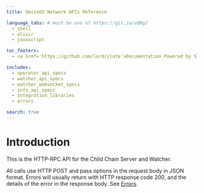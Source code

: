 ```yaml
---
title: OmiseGO Network APIs Reference

language_tabs: # must be one of https://git.io/vQNgJ
  - shell
  - elixir
  - javascript

toc_footers:
  - <a href='https://github.com/lord/slate'>Documentation Powered by Slate</a>

includes:
  - operator_api_specs
  - watcher_api_specs
  - watcher_websocket_specs
  - info_api_specs
  - integration_libraries
  - errors

search: true
---
```


# Introduction

This is the HTTP-RPC API for the Child Chain Server and Watcher.

All calls use HTTP POST and pass options in the request body in JSON format.
Errors will usually return with HTTP response code 200, and the details of the error in the response body.
See [Errors](#errors).
